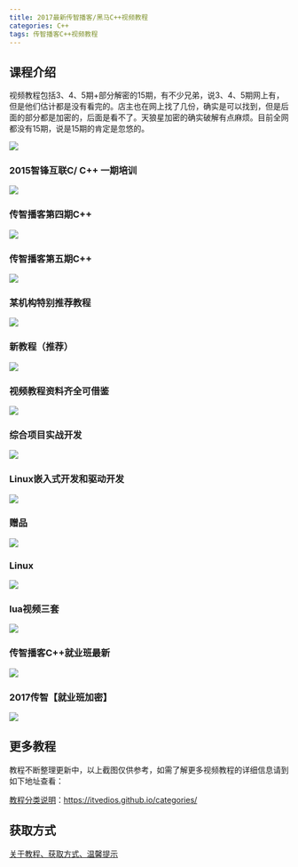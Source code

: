 ```yaml
---
title: 2017最新传智播客/黑马C++视频教程
categories: C++
tags: 传智播客C++视频教程
---
```


## 课程介绍

视频教程包括3、4、5期+部分解密的15期，有不少兄弟，说3、4、5期网上有，但是他们估计都是没有看完的。店主也在网上找了几份，确实是可以找到，但是后面的部分都是加密的，后面是看不了。天狼星加密的确实破解有点麻烦。目前全网都没有15期，说是15期的肯定是忽悠的。

![](http://oqn6ggw87.bkt.clouddn.com/cpp1.png)

<!--more-->

### 2015智锋互联C/ C++ 一期培训

![](http://oqn6ggw87.bkt.clouddn.com/cpp2.png)

### 传智播客第四期C++

![](http://oqn6ggw87.bkt.clouddn.com/cpp3.png)

### 传智播客第五期C++

![](http://oqn6ggw87.bkt.clouddn.com/cpp4.png)

### 某机构特别推荐教程

![](http://oqn6ggw87.bkt.clouddn.com/cpp5.png)

### 新教程（推荐）

![](http://oqn6ggw87.bkt.clouddn.com/cpp6.png)

### 视频教程资料齐全可借鉴

![](http://oqn6ggw87.bkt.clouddn.com/cpp7.png)

### 综合项目实战开发

![](http://oqn6ggw87.bkt.clouddn.com/cpp8.png)

### Linux嵌入式开发和驱动开发

![](http://oqn6ggw87.bkt.clouddn.com/cpp9.png)

### 赠品

![](http://oqn6ggw87.bkt.clouddn.com/cpp10.png)

### Linux

![](http://oqn6ggw87.bkt.clouddn.com/cpp11.png)

### lua视频三套

![](http://oqn6ggw87.bkt.clouddn.com/cpp12.png)

### 传智播客C++就业班最新

![](http://oqn6ggw87.bkt.clouddn.com/cpp13.png)

### 2017传智【就业班加密】

![](http://oqn6ggw87.bkt.clouddn.com/cpp14.png)

## 更多教程

教程不断整理更新中，以上截图仅供参考，如需了解更多视频教程的详细信息请到如下地址查看：

[教程分类说明](http://oqn6ggw87.bkt.clouddn.com/https://itvedios.github.io/categories/)：<https://itvedios.github.io/categories/>

## 获取方式

[关于教程、获取方式、温馨提示](http://oqn6ggw87.bkt.clouddn.com/https://itvedios.github.io/about/)
